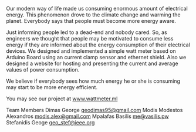 Our modern way of life made us consuming enormous amount of electrical energy. This phenomenon drove to the climate change and warming the planet. Everybody says that people must become more energy aware.

Just informing people led to a dead-end and nobody cared. So, as engineers we thought that people may be motivated to consume less energy if they are informed about the energy consumption of their electrical devices. We designed and implemented a simple watt meter based on Arduino Board using an current clamp sensor and ethernet shield. Also we designed a website for hosting and presenting the current and average values of power consumption.

We believe if everybody sees  how much energy he or she is consuming may start to be more energy efficient.

You may see our project at www.wattmeter.ml


Team Members
    Dimas George geodimas95@gmail.com
    Modis Modestos Alexandros modis.alex@gmail.com
    Mpalafas Basilis me@vasilis.pw
    Stefanidis Geoge geo_stef@ieee.org



